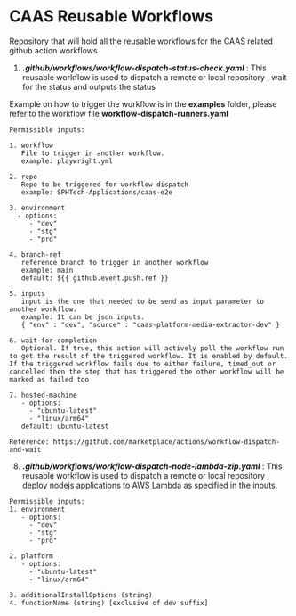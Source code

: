# CAAS Reusable Workflows
Repository that will hold all the reusable workflows for the CAAS related github action workflows

1. ***.github/workflows/workflow-dispatch-status-check.yaml*** : This reusable workflow is used to dispatch a remote or local repository , wait for the status and outputs the status

Example on how to trigger the workflow is in the **examples** folder, please refer to the workflow file **workflow-dispatch-runners.yaml**

```
Permissible inputs:

1. workflow
   File to trigger in another workflow.
   example: playwright.yml

2. repo
   Repo to be triggered for workflow dispatch
   example: SPHTech-Applications/caas-e2e

3. environment
  - options:
     - "dev"
     - "stg"
     - "prd"
  
4. branch-ref
   reference branch to trigger in another workflow
   example: main
   default: ${{ github.event.push.ref }}

5. inputs
   input is the one that needed to be send as input parameter to another workflow.
   example: It can be json inputs.
   { "env" : "dev", "source" : "caas-platform-media-extractor-dev" }

6. wait-for-completion
   Optional. If true, this action will actively poll the workflow run to get the result of the triggered workflow. It is enabled by default. If the triggered workflow fails due to either failure, timed_out or    cancelled then the step that has triggered the other workflow will be marked as failed too

7. hosted-machine
   - options:
     - "ubuntu-latest"
     - "linux/arm64"
   default: ubuntu-latest
   
Reference: https://github.com/marketplace/actions/workflow-dispatch-and-wait
```

8. ***.github/workflows/workflow-dispatch-node-lambda-zip.yaml*** : This reusable workflow is used to dispatch a remote or local repository , deploy nodejs applications to AWS Lambda as specified in the inputs.
```
Permissible inputs:
1. environment
   - options:
     - "dev"
     - "stg"
     - "prd"
     
2. platform
   - options:
     - "ubuntu-latest"
     - "linux/arm64"
 
3. additionalInstallOptions (string)
4. functionName (string) [exclusive of dev suffix]
```
